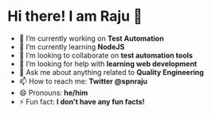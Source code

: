 # Hi there! I am Raju 👋

- 🔭 I’m currently working on **Test Automation**
- 🌱 I’m currently learning **NodeJS**
- 👯 I’m looking to collaborate on **test automation tools**
- 🤔 I’m looking for help with **learning web development**
- 💬 Ask me about anything related to **Quality Engineering**
- 📫 How to reach me: **Twitter @spnraju**
- 😄 Pronouns: **he/him**
- ⚡ Fun fact: **I don't have any fun facts!**
